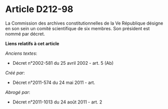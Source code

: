 # Article D212-98

La Commission des archives constitutionnelles de la Ve République désigne en son sein un comité scientifique de six membres.
Son président est nommé par décret.

**Liens relatifs à cet article**

_Anciens textes_:

  - Décret n°2002-581 du 25 avril 2002 - art. 5 (Ab)

_Créé par_:

  - Décret n°2011-574 du 24 mai 2011  - art.

_Abrogé par_:

  - Décret n°2011-1013 du 24 août 2011 - art. 2
